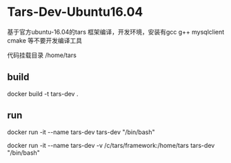 # Tars-Dev-Ubuntu16.04

基于官方ubuntu-16.04的tars 框架编译，开发环境，安装有gcc g++ mysqlclient cmake 等不要开发编译工具

代码挂载目录 /home/tars

## build
docker build -t tars-dev .

## run
docker run -it --name tars-dev  tars-dev "/bin/bash"

docker run -it --name tars-dev  -v /c/tars/framework:/home/tars tars-dev "/bin/bash"
